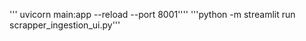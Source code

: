 ''' uvicorn main:app --reload --port 8001''''
'''python -m streamlit run scrapper_ingestion_ui.py'''

